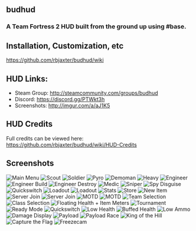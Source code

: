 ## budhud
### A Team Fortress 2 HUD built from the ground up using #base.

## Installation, Customization, etc
https://github.com/rbjaxter/budhud/wiki

## HUD Links:
* Steam Group: http://steamcommunity.com/groups/budhud
* Discord: https://discord.gg/PTWkt3h
* Screenshots: http://imgur.com/a/aJ1K5

## HUD Credits
Full credits can be viewed here: https://github.com/rbjaxter/budhud/wiki/HUD-Credits

## Screenshots
![Main Menu](https://i.imgur.com/ScR82bN.png)
![Scout](https://i.imgur.com/jnSRvzu.jpg)
![Soldier](https://i.imgur.com/ItlH91h.jpg)
![Pyro](https://i.imgur.com/BbqHhaM.jpg)
![Demoman](https://i.imgur.com/yMTaMDr.jpg)
![Heavy](https://i.imgur.com/0Lxpnfg.jpg)
![Engineer](https://i.imgur.com/eZFW710.jpg)
![Engineer Build](https://i.imgur.com/czuBUUk.png)
![Engineer Destroy](https://i.imgur.com/rLqY85F.png)
![Medic](https://i.imgur.com/Ze07wJm.jpg)
![Sniper](https://i.imgur.com/n2txIJ9.jpg)
![Spy Disguise](https://i.imgur.com/ZHVfdTM.png)
![Quickswitch](https://i.imgur.com/zLf8lQy.jpg)
![Loadout](https://i.imgur.com/OyFdEnm.png)
![Loadout](https://i.imgur.com/eB7U5OB.png)
![Stats](https://i.imgur.com/xTxynWs.png)
![Store](https://i.imgur.com/f5fy5wS.png)
![New Item](https://i.imgur.com/S7TJMtq.png)
![Server Join](https://i.imgur.com/Re7kBsa.png)
![Server Join](https://i.imgur.com/sFx3Qsk.png)
![MOTD](https://i.imgur.com/9fN3mFB.jpg)
![MOTD](https://i.imgur.com/7LGkSsv.jpg)
![Team Selection](https://i.imgur.com/ys4kLYC.jpg)
![Class Selection](https://i.imgur.com/JhqK090.png)
![Floating Health + Item Meters](https://i.imgur.com/CiAYtST.png)
![Tournament](https://i.imgur.com/dnuvUnL.jpg)
![Ready Mode](https://i.imgur.com/qtSLAVc.jpg)
![Quickswitch](https://i.imgur.com/zicxjmn.jpg)
![Low Health](https://i.imgur.com/SsEACOX.jpg)
![Buffed Health](https://i.imgur.com/Hhp302v.jpg)
![Low Ammo](https://i.imgur.com/q77x7nK.jpg)
![Damage Display](https://i.imgur.com/VnR64vs.jpg)
![Payload](https://i.imgur.com/2Jgoth2.png)
![Payload Race](https://i.imgur.com/v96rOU0.png)
![King of the Hill](https://i.imgur.com/Izog29b.png)
![Capture the Flag](https://i.imgur.com/wrTxKFc.png)
![Freezecam](https://i.imgur.com/brKNA4F.png)
